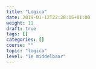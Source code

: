 ```yaml
---
title: "Logica"
date: 2019-01-12T22:28:15+01:00
weight: 11
draft: true
tags: []
categories: []
course: ""
topic: "logica"
level: "1e middelbaar"
---
```


